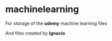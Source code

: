 # machinelearning
For storage of the __udemy__ machine learning files

And files created by __Ignacio__

